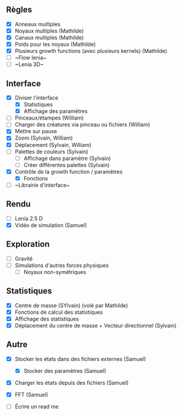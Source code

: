 ## Règles
- [x] Anneaux multiples
- [x] Noyaux multiples (Mathilde)
- [x] Canaux multiples (Mathilde)
- [x] Poids pour les noyaux (Mathilde)
- [x] Plusieurs growth functions (avec plusieurs kernels) (Mathilde)
- [ ] ~Flow lenia~
- [ ] ~Lenia 3D~

## Interface
- [x] Diviser l'interface
	- [x] Statistiques
	- [x] Affichage des paramètres
- [ ] Pinceaux/étampes (William)
- [ ] Charger des créatures via pinceau ou fichiers (William)
- [x] Mettre sur pause
- [x] Zoom (Sylvain, William)
- [x] Déplacement (Sylvain, William)
- [ ] Palettes de couleurs (Sylvain)
  - [ ] Affichage dans paramètre  (Sylvain)
  - [ ] Créer différentes palettes  (Sylvain)
- [x] Contrôle de la growth function / paramètres
	- [x] Fonctions
- [ ] ~Librairie d'interface~

## Rendu
- [ ] Lenia 2.5 D
- [x] Vidéo de simulation (Samuel)

## Exploration
- [ ] Gravité
- [ ] Simulations d'autres forces physiques
	- [ ] Noyaux non-symétriques

## Statistiques
- [x] Centre de masse  (SYlvain) (volé par Mathilde)
- [x] Fonctions de calcul des statistiques
- [x] Affichage des statistiques
- [x] Déplacement du centre de masse + Vecteur directionnel (Sylvain)

## Autre
- [x] Stocker les états dans des fichiers externes (Samuel)
	- [x] Stocker des paramètres (Samuel)
- [x] Charger les états depuis des fichiers (Samuel)
- [x] FFT (Samuel)
- [ ] Écrire un read me

